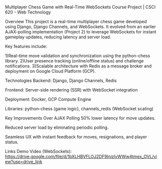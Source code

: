 Multiplayer Chess Game with Real-Time WebSockets
Course Project | CSCI 620 - Web Technology

Overview
This project is a real-time multiplayer chess game developed using Django, Django Channels, and WebSockets. 
It evolved from an earlier AJAX-polling implementation (Project 2) to leverage WebSockets for instant gameplay updates, reducing latency and server load. 


Key features include:

1)Real-time move validation and synchronization using the python-chess library.
2)User presence tracking (online/offline status) and challenge notifications.
3)Scalable architecture with Redis as a message broker and deployment on Google Cloud Platform (GCP).

Technologies
Backend: Django, Django Channels, Redis

Frontend: Server-side rendering (SSR) with WebSocket integration

Deployment: Docker, GCP Compute Engine

Libraries: python-chess (game logic), channels_redis (WebSocket scaling)

Key Improvements Over AJAX Polling
50% lower latency for move updates.

Reduced server load by eliminating periodic polling.

Seamless UX with instant feedback for moves, resignations, and player status.

Links
Demo Video (WebSockets): https://drive.google.com/file/d/1bXLHBVFLOJ2DF9InizlyWWw4tmex_OVL/view?usp=drive_link
